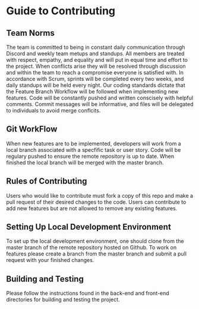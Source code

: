 # Guide to Contributing

## Team Norms

The team is committed to being in constant daily communication through Discord and weekly team metups and standups. All members are treated with respect, empathy, and equality and will put in equal time and effort to the project. When conflicts arise they will be resolved through discussion and within the team to reach a compromise everyone is satisfied with. In accordance with Scrum, sprints will be completed every two weeks, and daily standups will be held every night. Our coding standards dictate that the Feature Branch Workflow will be followed when implementing new features. Code will be constantly pushed and written conscisely with helpful comments. Commit messages will be informative, and files will be delegated to individuals to avoid merge conflcits.

## Git WorkFlow

When new features are to be implemented, developers will work from a local branch associated with a specfific task or user story. Code will be regulary pushed to ensure the remote repository is up to date. When finished the local branch will be merged with the master branch.

## Rules of Contributing

Users who would like to contribute must fork a copy of this repo and make a pull request of their desired changes to the code. Users can contribute to add new features but are not allowed to remove any existing features.

## Setting Up Local Development Environment

To set up the local development environment, one should clone from the master branch of the remote repository hosted on Github. To work on features please create a branch from the master branch and submit a pull request with your finished changes.

## Building and Testing

Please follow the instructions found in the back-end and front-end directories for building and testing the project.